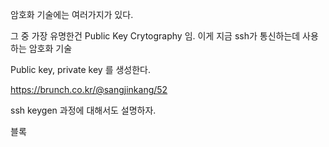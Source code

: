 암호화 기술에는 여러가지가 있다.

그 중 가장 유명한건 Public Key Crytography 임.
이게 지금 ssh가 통신하는데 사용하는 암호화 기술

Public key, private key 를 생성한다.

https://brunch.co.kr/@sangjinkang/52

ssh keygen 과정에 대해서도 설명하자.

블록

